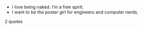  - I love being naked. I’m a free spirit.
 - I want to be the poster girl for engineers and computer nerds.

2 quotes
